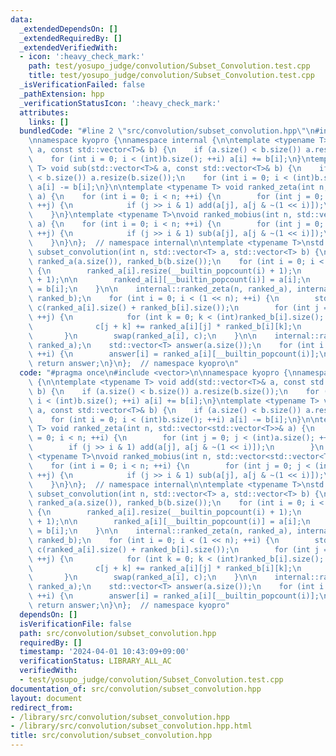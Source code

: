 ```yaml
---
data:
  _extendedDependsOn: []
  _extendedRequiredBy: []
  _extendedVerifiedWith:
  - icon: ':heavy_check_mark:'
    path: test/yosupo_judge/convolution/Subset_Convolution.test.cpp
    title: test/yosupo_judge/convolution/Subset_Convolution.test.cpp
  _isVerificationFailed: false
  _pathExtension: hpp
  _verificationStatusIcon: ':heavy_check_mark:'
  attributes:
    links: []
  bundledCode: "#line 2 \"src/convolution/subset_convolution.hpp\"\n#include <vector>\n\
    \nnamespace kyopro {\nnamespace internal {\n\ntemplate <typename T> void add(std::vector<T>&\
    \ a, const std::vector<T>& b) {\n    if (a.size() < b.size()) a.resize(b.size());\n\
    \    for (int i = 0; i < (int)b.size(); ++i) a[i] += b[i];\n}\ntemplate <typename\
    \ T> void sub(std::vector<T>& a, const std::vector<T>& b) {\n    if (a.size()\
    \ < b.size()) a.resize(b.size());\n    for (int i = 0; i < (int)b.size(); ++i)\
    \ a[i] -= b[i];\n}\n\ntemplate <typename T> void ranked_zeta(int n, std::vector<std::vector<T>>&\
    \ a) {\n    for (int i = 0; i < n; ++i) {\n        for (int j = 0; j < (int)a.size();\
    \ ++j) {\n            if (j >> i & 1) add(a[j], a[j & ~(1 << i)]);\n        }\n\
    \    }\n}\ntemplate <typename T>\nvoid ranked_mobius(int n, std::vector<std::vector<T>>&\
    \ a) {\n    for (int i = 0; i < n; ++i) {\n        for (int j = 0; j < (int)a.size();\
    \ ++j) {\n            if (j >> i & 1) sub(a[j], a[j & ~(1 << i)]);\n        }\n\
    \    }\n}\n};  // namespace internal\n\ntemplate <typename T>\nstd::vector<T>\
    \ subset_convolution(int n, std::vector<T> a, std::vector<T> b) {\n    std::vector<std::vector<T>>\
    \ ranked_a(a.size()), ranked_b(b.size());\n    for (int i = 0; i < (1 << n); ++i)\
    \ {\n        ranked_a[i].resize(__builtin_popcount(i) + 1);\n        ranked_b[i].resize(__builtin_popcount(i)\
    \ + 1);\n\n        ranked_a[i][__builtin_popcount(i)] = a[i];\n        ranked_b[i][__builtin_popcount(i)]\
    \ = b[i];\n    }\n\n    internal::ranked_zeta(n, ranked_a), internal::ranked_zeta(n,\
    \ ranked_b);\n    for (int i = 0; i < (1 << n); ++i) {\n        std::vector<T>\
    \ c(ranked_a[i].size() + ranked_b[i].size());\n        for (int j = 0; j < (int)ranked_b[i].size();\
    \ ++j) {\n            for (int k = 0; k < (int)ranked_b[i].size(); ++k) {\n  \
    \              c[j + k] += ranked_a[i][j] * ranked_b[i][k];\n            }\n \
    \       }\n        swap(ranked_a[i], c);\n    }\n\n    internal::ranked_mobius(n,\
    \ ranked_a);\n    std::vector<T> answer(a.size());\n    for (int i = 0; i < (int)a.size();\
    \ ++i) {\n        answer[i] = ranked_a[i][__builtin_popcount(i)];\n    }\n   \
    \ return answer;\n}\n};  // namespace kyopro\n"
  code: "#pragma once\n#include <vector>\n\nnamespace kyopro {\nnamespace internal\
    \ {\n\ntemplate <typename T> void add(std::vector<T>& a, const std::vector<T>&\
    \ b) {\n    if (a.size() < b.size()) a.resize(b.size());\n    for (int i = 0;\
    \ i < (int)b.size(); ++i) a[i] += b[i];\n}\ntemplate <typename T> void sub(std::vector<T>&\
    \ a, const std::vector<T>& b) {\n    if (a.size() < b.size()) a.resize(b.size());\n\
    \    for (int i = 0; i < (int)b.size(); ++i) a[i] -= b[i];\n}\n\ntemplate <typename\
    \ T> void ranked_zeta(int n, std::vector<std::vector<T>>& a) {\n    for (int i\
    \ = 0; i < n; ++i) {\n        for (int j = 0; j < (int)a.size(); ++j) {\n    \
    \        if (j >> i & 1) add(a[j], a[j & ~(1 << i)]);\n        }\n    }\n}\ntemplate\
    \ <typename T>\nvoid ranked_mobius(int n, std::vector<std::vector<T>>& a) {\n\
    \    for (int i = 0; i < n; ++i) {\n        for (int j = 0; j < (int)a.size();\
    \ ++j) {\n            if (j >> i & 1) sub(a[j], a[j & ~(1 << i)]);\n        }\n\
    \    }\n}\n};  // namespace internal\n\ntemplate <typename T>\nstd::vector<T>\
    \ subset_convolution(int n, std::vector<T> a, std::vector<T> b) {\n    std::vector<std::vector<T>>\
    \ ranked_a(a.size()), ranked_b(b.size());\n    for (int i = 0; i < (1 << n); ++i)\
    \ {\n        ranked_a[i].resize(__builtin_popcount(i) + 1);\n        ranked_b[i].resize(__builtin_popcount(i)\
    \ + 1);\n\n        ranked_a[i][__builtin_popcount(i)] = a[i];\n        ranked_b[i][__builtin_popcount(i)]\
    \ = b[i];\n    }\n\n    internal::ranked_zeta(n, ranked_a), internal::ranked_zeta(n,\
    \ ranked_b);\n    for (int i = 0; i < (1 << n); ++i) {\n        std::vector<T>\
    \ c(ranked_a[i].size() + ranked_b[i].size());\n        for (int j = 0; j < (int)ranked_b[i].size();\
    \ ++j) {\n            for (int k = 0; k < (int)ranked_b[i].size(); ++k) {\n  \
    \              c[j + k] += ranked_a[i][j] * ranked_b[i][k];\n            }\n \
    \       }\n        swap(ranked_a[i], c);\n    }\n\n    internal::ranked_mobius(n,\
    \ ranked_a);\n    std::vector<T> answer(a.size());\n    for (int i = 0; i < (int)a.size();\
    \ ++i) {\n        answer[i] = ranked_a[i][__builtin_popcount(i)];\n    }\n   \
    \ return answer;\n}\n};  // namespace kyopro"
  dependsOn: []
  isVerificationFile: false
  path: src/convolution/subset_convolution.hpp
  requiredBy: []
  timestamp: '2024-04-01 10:43:09+09:00'
  verificationStatus: LIBRARY_ALL_AC
  verifiedWith:
  - test/yosupo_judge/convolution/Subset_Convolution.test.cpp
documentation_of: src/convolution/subset_convolution.hpp
layout: document
redirect_from:
- /library/src/convolution/subset_convolution.hpp
- /library/src/convolution/subset_convolution.hpp.html
title: src/convolution/subset_convolution.hpp
---
```

